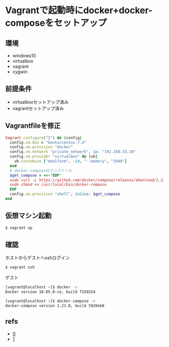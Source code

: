 # Vagrantで起動時にdocker+docker-composeをセットアップ

## 環境
- windows10
- virtualbox
- vagrant
- cygwin

## 前提条件
- virtualboxセットアップ済み
- vagrantセットアップ済み

## Vagrantfileを修正

```rb
Vagrant.configure("2") do |config|
  config.vm.box = "bento/centos-7.4"
  config.vm.provision "docker"
  config.vm.network "private_network", ip: "192.168.33.10"
  config.vm.provider "virtualbox" do |vb|
    vb.customize ["modifyvm", :id, "--memory", "2048"]
  end
  # docker-composeのインストール
  $get_compose = <<-'EOF'
  sudo curl -L https://github.com/docker/compose/releases/download/1.21.0/docker-compose-$(uname -s)-$(uname -m) -o /usr/local/bin/docker-compose
  sudo chmod +x /usr/local/bin/docker-compose
  EOF
  config.vm.provision "shell", inline: $get_compose
end
```

## 仮想マシン起動

``` bash
$ vagrant up
```

## 確認

ホストからゲストへsshログイン
``` bash
$ vagrant ssh
```

ゲスト
``` bash
[vagrant@localhost ~]$ docker -v
Docker version 18.05.0-ce, build f150324

[vagrant@localhost ~]$ docker-compose -v
docker-compose version 1.21.0, build 5920eb0
```

## refs
- [0](https://qiita.com/You_name_is_YU/items/19cc3268badd23fdd298)
- [1](https://qiita.com/hidekuro/items/fc12344d36d996198e96)
